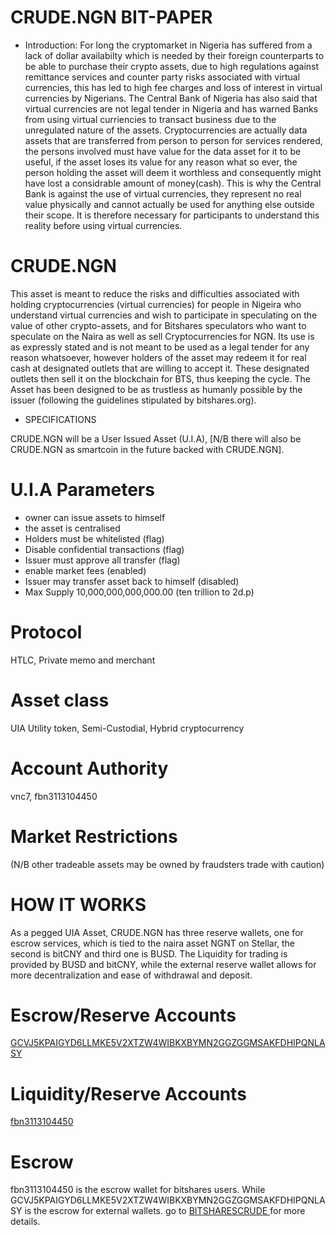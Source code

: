 # CRUDE.NGN BIT-PAPER
- Introduction: 
For long the cryptomarket in Nigeria has suffered from a lack of dollar availabilty which is needed by their foreign counterparts to be able to purchase their crypto assets, due to high regulations against remittance services and counter party risks associated with virtual currencies, this has led to high fee charges and loss of interest in virtual currencies by Nigerians. The Central Bank of Nigeria has also said that virtual currencies are not legal tender in Nigeria and has warned Banks from using virtual curriencies to transact business due to the unregulated nature of the assets.
Cryptocurrencies are actually data assets that are transferred from person to person for services rendered, the persons involved must have value for the data asset for it to be useful, if the asset loses its value for any reason what so ever, the person holding the asset will deem it worthless and consequently might have lost a considrable amount of money(cash). This is why the Central Bank is against the use of virtual currencies, they represent no real value physically and cannot actually be used for anything else outside their scope. It is therefore necessary for participants to understand this reality before using virtual currencies.

# CRUDE.NGN
This asset is meant to reduce the risks and difficulties associated with holding cryptocurrencies (virtual currencies) for people in Nigeira who understand virtual currencies and wish to participate in speculating on the value of other crypto-assets, and for Bitshares speculators who want to speculate on the Naira as well as sell Cryptocurrencies for NGN. Its use is as expressly stated and is not meant to be used as a legal tender for any reason whatsoever, however holders of the asset may redeem it for real cash at designated outlets that are willing to accept it. These designated outlets then sell it on the blockchain for BTS, thus keeping the cycle.
The Asset has been designed to be as trustless as humanly possible by the issuer (following the guidelines stipulated by bitshares.org).
- SPECIFICATIONS

CRUDE.NGN will be a User Issued Asset (U.I.A), [N/B there will also be CRUDE.NGN as smartcoin in the future backed with CRUDE.NGN].

# U.I.A Parameters
- owner can issue assets to himself
- the asset is centralised
- Holders must be whitelisted (flag)
- Disable confidential transactions (flag)
- Issuer must approve all transfer (flag)
- enable market fees (enabled)
- Issuer may transfer asset back to himself (disabled)
- Max Supply 10,000,000,000,000.00 (ten trillion to 2d.p)
# Protocol
HTLC, Private memo and merchant
# Asset class
UIA Utility token, Semi-Custodial, Hybrid cryptocurrency
# Account Authority
vnc7, fbn3113104450
# Market Restrictions
(N/B other tradeable assets may be owned by fraudsters trade with caution)

# HOW IT WORKS
As a pegged UIA Asset, CRUDE.NGN has three reserve wallets, one for escrow services, which is tied to the naira asset NGNT on Stellar, the second is bitCNY and third one is BUSD.
The Liquidity for trading is provided by BUSD and bitCNY, while the external reserve wallet allows for more decentralization and ease of withdrawal and deposit.
# Escrow/Reserve Accounts
<a href = "https://stellar.expert/explorer/public/account/GCVJ5KPAIGYD6LLMKE5V2XTZW4WIBKXBYMN2GGZGGMSAKFDHIPQNLASY"> GCVJ5KPAIGYD6LLMKE5V2XTZW4WIBKXBYMN2GGZGGMSAKFDHIPQNLASY</a>
# Liquidity/Reserve Accounts
<a href = "https://wallet.bitshares.org/#/account/fbn3113104450" > fbn3113104450 </a>
# Escrow
fbn3113104450 is the escrow wallet for bitshares users. While GCVJ5KPAIGYD6LLMKE5V2XTZW4WIBKXBYMN2GGZGGMSAKFDHIPQNLASY is the escrow for external wallets.
go to <a href = " https://bitsharescrude.i.ng"> BITSHARESCRUDE </a> for more details.
